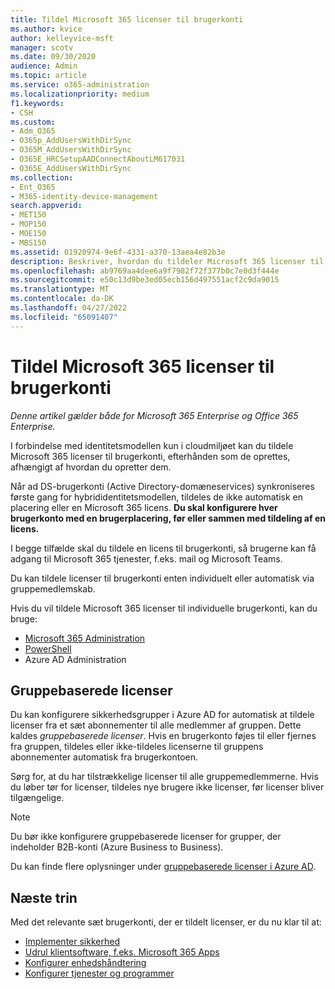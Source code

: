 ```yaml
---
title: Tildel Microsoft 365 licenser til brugerkonti
ms.author: kvice
author: kelleyvice-msft
manager: scotv
ms.date: 09/30/2020
audience: Admin
ms.topic: article
ms.service: o365-administration
ms.localizationpriority: medium
f1.keywords:
- CSH
ms.custom:
- Adm_O365
- O365p_AddUsersWithDirSync
- O365M_AddUsersWithDirSync
- O365E_HRCSetupAADConnectAboutLM617031
- O365E_AddUsersWithDirSync
ms.collection:
- Ent_O365
- M365-identity-device-management
search.appverid:
- MET150
- MOP150
- MOE150
- MBS150
ms.assetid: 01920974-9e6f-4331-a370-13aea4e82b3e
description: Beskriver, hvordan du tildeler Microsoft 365 licenser til brugerkonti enten individuelt eller baseret på gruppemedlemskab.
ms.openlocfilehash: ab9769aa4dee6a9f7982f72f377b0c7e0d3f444e
ms.sourcegitcommit: e50c13d9be3ed05ecb156d497551acf2c9da9015
ms.translationtype: MT
ms.contentlocale: da-DK
ms.lasthandoff: 04/27/2022
ms.locfileid: "65091407"
---
```

# <a name="assign-microsoft-365-licenses-to-user-accounts"></a>Tildel Microsoft 365 licenser til brugerkonti

*Denne artikel gælder både for Microsoft 365 Enterprise og Office 365 Enterprise.*

I forbindelse med identitetsmodellen kun i cloudmiljøet kan du tildele Microsoft 365 licenser til brugerkonti, efterhånden som de oprettes, afhængigt af hvordan du opretter dem.

Når ad DS-brugerkonti (Active Directory-domæneservices) synkroniseres første gang for hybrididentitetsmodellen, tildeles de ikke automatisk en placering eller en Microsoft 365 licens. **Du skal konfigurere hver brugerkonto med en brugerplacering, før eller sammen med tildeling af en licens.**

I begge tilfælde skal du tildele en licens til brugerkonti, så brugerne kan få adgang til Microsoft 365 tjenester, f.eks. mail og Microsoft Teams.

Du kan tildele licenser til brugerkonti enten individuelt eller automatisk via gruppemedlemskab.

Hvis du vil tildele Microsoft 365 licenser til individuelle brugerkonti, kan du bruge:

- [Microsoft 365 Administration](../admin/manage/assign-licenses-to-users.md)
- [PowerShell](assign-licenses-to-user-accounts-with-microsoft-365-powershell.md)
- Azure AD Administration

## <a name="group-based-licensing"></a>Gruppebaserede licenser

Du kan konfigurere sikkerhedsgrupper i Azure AD for automatisk at tildele licenser fra et sæt abonnementer til alle medlemmer af gruppen. Dette kaldes *gruppebaserede licenser*. Hvis en brugerkonto føjes til eller fjernes fra gruppen, tildeles eller ikke-tildeles licenserne til gruppens abonnementer automatisk fra brugerkontoen.

Sørg for, at du har tilstrækkelige licenser til alle gruppemedlemmerne. Hvis du løber tør for licenser, tildeles nye brugere ikke licenser, før licenser bliver tilgængelige.

>[!Note]
>Du bør ikke konfigurere gruppebaserede licenser for grupper, der indeholder B2B-konti (Azure Business to Business).
>

Du kan finde flere oplysninger under [gruppebaserede licenser i Azure AD](/azure/active-directory/fundamentals/active-directory-licensing-whatis-azure-portal).

## <a name="next-steps"></a>Næste trin

Med det relevante sæt brugerkonti, der er tildelt licenser, er du nu klar til at:

- [Implementer sikkerhed](../security/office-365-security/security-roadmap.md)
- [Udrul klientsoftware, f.eks. Microsoft 365 Apps](/DeployOffice/deployment-guide-microsoft-365-apps)
- [Konfigurer enhedshåndtering](device-management-roadmap-microsoft-365.md)
- [Konfigurer tjenester og programmer](configure-services-and-applications.md)